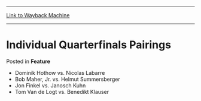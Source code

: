 
---
[Link to Wayback Machine](https://web.archive.org/web/20211128095804/https://magic.wizards.com/en/articles/archive/feature/individual-quarterfinals-pairings-2000-01-01)

[_metadata_:wayback_url]:- "https://magic.wizards.com/en/articles/archive/feature/individual-quarterfinals-pairings-2000-01-01"
[_metadata_:wayback_raw_url]:- "https://web.archive.org/web/20211128095804id_/https://magic.wizards.com/en/articles/archive/feature/individual-quarterfinals-pairings-2000-01-01"
[_metadata_:wayback_capture_timestamp]:- "2021-11-28 09:58:04+00:00"
[_metadata_:publish_date]:- "2000-01-01"
[_metadata_:description]:- "Dominik Hothow vs. Nicolas Labarre Bob Maher, Jr. vs. Helmut Summersberger Jon Finkel vs. Janosch Kuhn Tom Van de Logt vs. Benedikt Klauser"
[_metadata_:generator]:- "Drupal 7 (http://drupal.org)"
---


Individual Quarterfinals Pairings
=================================



 Posted in **Feature**












* Dominik Hothow vs. Nicolas Labarre
* Bob Maher, Jr. vs. Helmut Summersberger
* Jon Finkel vs. Janosch Kuhn
* Tom Van de Logt vs. Benedikt Klauser






